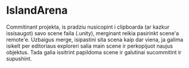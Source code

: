 # IslandArena


Commitinant projekta, is pradziu nusicopint i clipboarda (ar kazkur issisaugot) savo scene faila (.unity),
merginant reikia pasirinkt scene'a remote'e. Uzbaigus merge, isipastini sita scena kaip dar viena, ja galima isikelt
per editoriaus exploreri salia main scene ir perkopijuot naujus objektus. Tada galia issitrint papildoma scene 
ir galutinai sucommitint ir supushint.